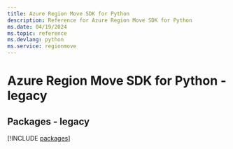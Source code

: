 ```yaml
---
title: Azure Region Move SDK for Python
description: Reference for Azure Region Move SDK for Python
ms.date: 04/19/2024
ms.topic: reference
ms.devlang: python
ms.service: regionmove
---
```

# Azure Region Move SDK for Python - legacy
## Packages - legacy
[!INCLUDE [packages](region-move-index.md)]